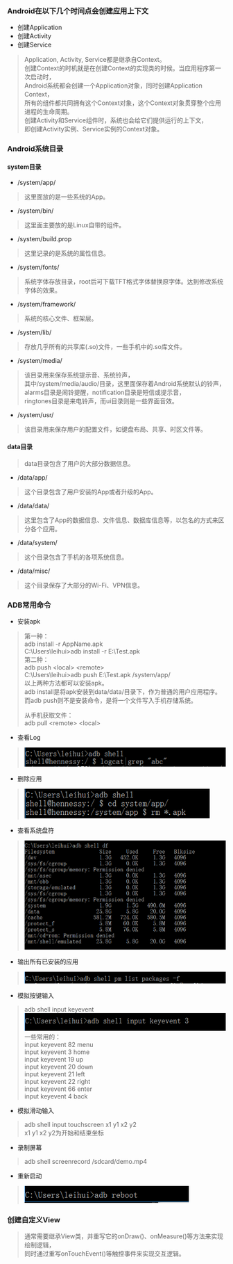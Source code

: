 
### Android在以下几个时间点会创建应用上下文  

- 创建Application
- 创建Activity
- 创建Service

> Application, Activity, Service都是继承自Context。  
> 创建Context的时机就是在创建Context的实现类的时候。当应用程序第一次启动时，  
> Android系统都会创建一个Application对象，同时创建Application Context，  
> 所有的组件都共同拥有这个Context对象，这个Context对象贯穿整个应用进程的生命周期。  
> 创建Activity和Service组件时，系统也会给它们提供运行的上下文，  
> 即创建Activity实例、Service实例的Context对象。

### Android系统目录

#### system目录

- /system/app/
> 这里面放的是一些系统的App。

- /system/bin/
> 这里面主要放的是Linux自带的组件。

- /system/build.prop
> 这里记录的是系统的属性信息。

- /system/fonts/
> 系统字体存放目录，root后可下载TFT格式字体替换原字体。达到修改系统字体的效果。

- /system/framework/
> 系统的核心文件、框架层。

- /system/lib/
> 存放几乎所有的共享库(.so)文件，一些手机中的.so库文件。

- /system/media/
> 该目录用来保存系统提示音、系统铃声，  
> 其中/system/media/audio/目录，这里面保存着Android系统默认的铃声，  
> alarms目录是闹铃提醒，notification目录是短信或提示音，  
> ringtones目录是来电铃声，而ui目录则是一些界面音效。

- /system/usr/
> 该目录用来保存用户的配置文件，如键盘布局、共享、时区文件等。

#### data目录
> data目录包含了用户的大部分数据信息。

- /data/app/
> 这个目录包含了用户安装的App或者升级的App。

- /data/data/
> 这里包含了App的数据信息、文件信息、数据库信息等，以包名的方式来区分各个应用。

- /data/system/
> 这个目录包含了手机的各项系统信息。

- /data/misc/
> 这个目录保存了大部分的Wi-Fi、VPN信息。

### ADB常用命令

- 安装apk
> 第一种：  
> adb install -r AppName.apk  
> C:\Users\leihui>adb install -r E:\Test.apk  
> 第二种：  
> adb push &lt;local&gt; &lt;remote&gt;  
> C:\Users\leihui>adb push E:\Test.apk /system/app/  
> 以上两种方法都可以安装apk。  
> adb install是将apk安装到data/data/目录下，作为普通的用户应用程序。  
> 而adb push则不是安装命令，是将一个文件写入手机存储系统。  
>   
> 从手机获取文件：  
> adb pull &lt;remote&gt; &lt;local&gt;  

- 查看Log
> ![ShowLog](./images/ShowLog.PNG)

- 删除应用
> ![RemoveApp](./images/RemoveApp.PNG)

- 查看系统盘符
> ![ShowSystemDisk](./images/ShowSystemDisk.PNG)

- 输出所有已安装的应用
> ![ShowAllInstalledApp](./images/ShowAllInstalledApp.PNG)

- 模拟按键输入
> adb shell input keyevent  
> ![SimulateKeyInput](./images/SimulateKeyInput.PNG)  
> 一些常用的：  
> input keyevent 82 menu  
> input keyevent 3  home  
> input keyevent 19 up  
> input keyevent 20 down  
> input keyevent 21 left  
> input keyevent 22 right  
> input keyevent 66 enter  
> input keyevent 4  back

- 模拟滑动输入
> adb shell input touchscreen x1 y1 x2 y2  
> x1 y1 x2 y2为开始和结束坐标

- 录制屏幕
> adb shell screenrecord /sdcard/demo.mp4

- 重新启动
> ![Reboot](./images/Reboot.PNG)

### 创建自定义View
> 通常需要继承View类，并重写它的onDraw()、onMeasure()等方法来实现绘制逻辑，  
> 同时通过重写onTouchEvent()等触控事件来实现交互逻辑。
